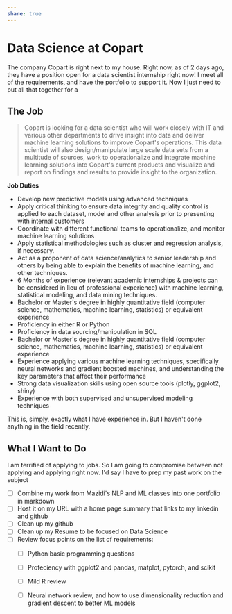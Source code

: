 ```yaml
---
share: true
---
```

# Data Science at Copart
The company Copart is right next to my house. Right now, as of 2 days ago, they have a position open for a data scientist internship right now! I meet all of the requirements, and have the portfolio to support it. Now I just need to put all that together for a

## The Job

> Copart is looking for a data scientist who will work closely with IT and various other departments to drive insight into data and deliver machine learning solutions to improve Copart's operations. This data scientist will also design/manipulate large scale data sets from a multitude of sources, work to operationalize and integrate machine learning solutions into Copart's current products and visualize and report on findings and results to provide insight to the organization.  

**Job Duties**

- Develop new predictive models using advanced techniques
- Apply critical thinking to ensure data integrity and quality control is applied to each dataset, model and other analysis prior to presenting with internal customers
- Coordinate with different functional teams to operationalize, and monitor machine learning solutions
- Apply statistical methodologies such as cluster and regression analysis, if necessary.
- Act as a proponent of data science/analytics to senior leadership and others by being able to explain the benefits of machine learning, and other techniques.
- 6 Months of experience (relevant academic internships & projects can be considered in lieu of professional experience) with machine learning, statistical modeling, and data mining techniques.
- Bachelor or Master's degree in highly quantitative field (computer science, mathematics, machine learning, statistics) or equivalent experience
- Proficiency in either R or Python
- Proficiency in data sourcing/manipulation in SQL
- Bachelor or Master's degree in highly quantitative field (computer science, mathematics, machine learning, statistics) or equivalent experience
- Experience applying various machine learning techniques, specifically neural networks and gradient boosted machines, and understanding the key parameters that affect their performance
- Strong data visualization skills using open source tools (plotly, ggplot2, shiny)
- Experience with both supervised and unsupervised modeling techniques

This is, simply, exactly what I have experience in. But I haven't done anything in the field recently.

## What I Want to Do
I am terrified of applying to jobs. So I am going to compromise between not applying and applying right now. I'd say I have to prep my past work on the subject
- [ ] Combine my work from Mazidi's NLP and ML classes into one portfolio in markdown
- [ ] Host it on my URL with a home page summary that links to my linkedin and github
- [ ] Clean up my github
- [ ] Clean up my Resume to be focused on Data Science
- [ ] Review focus points on the list of requirements:
	- [ ] Python basic programming questions
	- [ ] Profeciency with ggplot2 and pandas, matplot, pytorch, and scikit
	- [ ] Mild R review
	- [ ] Neural network review, and how to use dimensionality reduction and gradient descent to better ML models



